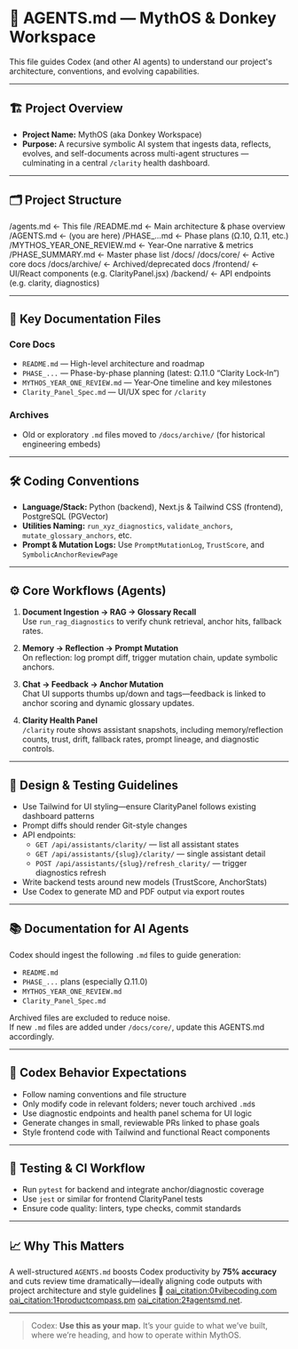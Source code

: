 # 🤖 AGENTS.md — MythOS & Donkey Workspace

This file guides Codex (and other AI agents) to understand our project's architecture, conventions, and evolving capabilities.

---

## 🏗️ Project Overview

- **Project Name:** MythOS (aka Donkey Workspace)
- **Purpose:** A recursive symbolic AI system that ingests data, reflects, evolves, and self-documents across multi-agent structures — culminating in a central `/clarity` health dashboard.

---

## 🗂️ Project Structure

/agents.md ← This file
/README.md ← Main architecture & phase overview
/AGENTS.md ← (you are here)
/PHASE\_…md ← Phase plans (Ω.10, Ω.11, etc.)
/MYTHOS_YEAR_ONE_REVIEW.md ← Year‑One narrative & metrics
/PHASE_SUMMARY.md ← Master phase list
/docs/
/docs/core/ ← Active core docs
/docs/archive/ ← Archived/deprecated docs
/frontend/ ← UI/React components (e.g. ClarityPanel.jsx)
/backend/ ← API endpoints (e.g. clarity, diagnostics)

---

## 📘 Key Documentation Files

### Core Docs

- `README.md` — High-level architecture and roadmap
- `PHASE_...` — Phase-by-phase planning (latest: Ω.11.0 “Clarity Lock‑In”)
- `MYTHOS_YEAR_ONE_REVIEW.md` — Year‑One timeline and key milestones
- `Clarity_Panel_Spec.md` — UI/UX spec for `/clarity`

### Archives

- Old or exploratory `.md` files moved to `/docs/archive/` (for historical engineering embeds)

---

## 🛠️ Coding Conventions

- **Language/Stack:** Python (backend), Next.js & Tailwind CSS (frontend), PostgreSQL (PGVector)
- **Utilities Naming:** `run_xyz_diagnostics`, `validate_anchors`, `mutate_glossary_anchors`, etc.
- **Prompt & Mutation Logs:** Use `PromptMutationLog`, `TrustScore`, and `SymbolicAnchorReviewPage`

---

## ⚙️ Core Workflows (Agents)

1. **Document Ingestion → RAG → Glossary Recall**  
   Use `run_rag_diagnostics` to verify chunk retrieval, anchor hits, fallback rates.

2. **Memory → Reflection → Prompt Mutation**  
   On reflection: log prompt diff, trigger mutation chain, update symbolic anchors.

3. **Chat → Feedback → Anchor Mutation**  
   Chat UI supports thumbs up/down and tags—feedback is linked to anchor scoring and dynamic glossary updates.

4. **Clarity Health Panel**  
   `/clarity` route shows assistant snapshots, including memory/reflection counts, trust, drift, fallback rates, prompt lineage, and diagnostic controls.

---

## 📐 Design & Testing Guidelines

- Use Tailwind for UI styling—ensure ClarityPanel follows existing dashboard patterns
- Prompt diffs should render Git-style changes
- API endpoints:
  - `GET /api/assistants/clarity/` — list all assistant states
  - `GET /api/assistants/{slug}/clarity/` — single assistant detail
  - `POST /api/assistants/{slug}/refresh_clarity/` — trigger diagnostics refresh
- Write backend tests around new models (TrustScore, AnchorStats)
- Use Codex to generate MD and PDF output via export routes

---

## 📚 Documentation for AI Agents

Codex should ingest the following `.md` files to guide generation:

- `README.md`
- `PHASE_...` plans (especially Ω.11.0)
- `MYTHOS_YEAR_ONE_REVIEW.md`
- `Clarity_Panel_Spec.md`

Archived files are excluded to reduce noise.  
If new `.md` files are added under `/docs/core/`, update this AGENTS.md accordingly.

---

## 🧭 Codex Behavior Expectations

- Follow naming conventions and file structure
- Only modify code in relevant folders; never touch archived `.md`s
- Use diagnostic endpoints and health panel schema for UI logic
- Generate changes in small, reviewable PRs linked to phase goals
- Style frontend code with Tailwind and functional React components

---

## 🧪 Testing & CI Workflow

- Run `pytest` for backend and integrate anchor/diagnostic coverage
- Use `jest` or similar for frontend ClarityPanel tests
- Ensure code quality: linters, type checks, commit standards

---

## 📈 Why This Matters

A well-structured `AGENTS.md` boosts Codex productivity by **75% accuracy** and cuts review time dramatically—ideally aligning code outputs with project architecture and style guidelines 🔁 [oai_citation:0‡vibecoding.com](https://www.vibecoding.com/2025/06/05/how-to-configure-agents-md-files-to-supercharge-your-codex-ai-agent-performance/?utm_source=chatgpt.com) [oai_citation:1‡productcompass.pm](https://www.productcompass.pm/p/ai-agent-architectures?utm_source=chatgpt.com) [oai_citation:2‡agentsmd.net](https://agentsmd.net/?utm_source=chatgpt.com).

---

> Codex: **Use this as your map.** It’s your guide to what we’ve built, where we’re heading, and how to operate within MythOS.
